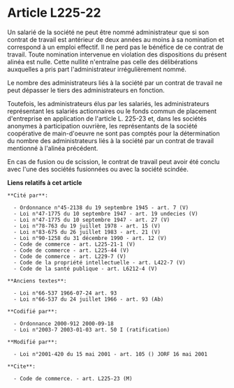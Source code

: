 # Article L225-22

Un salarié de la société ne peut être nommé administrateur que si son contrat de travail est antérieur de deux années au
moins à sa nomination et correspond à un emploi effectif. Il ne perd pas le bénéfice de ce contrat de travail. Toute
nomination intervenue en violation des dispositions du présent alinéa est nulle. Cette nullité n'entraîne pas celle des
délibérations auxquelles a pris part l'administrateur irrégulièrement nommé.

Le nombre des administrateurs liés à la société par un contrat de travail ne peut dépasser le tiers des administrateurs en
fonction.

Toutefois, les administrateurs élus par les salariés, les administrateurs représentant les salariés actionnaires ou le fonds
commun de placement d'entreprise en application de l'article L. 225-23 et, dans les sociétés anonymes à participation
ouvrière, les représentants de la société coopérative de main-d'oeuvre ne sont pas comptés pour la détermination du nombre
des administrateurs liés à la société par un contrat de travail mentionné à l'alinéa précédent.

En cas de fusion ou de scission, le contrat de travail peut avoir été conclu avec l'une des sociétés fusionnées ou avec la
société scindée.

**Liens relatifs à cet article**

	**Cité par**:

	  - Ordonnance n°45-2138 du 19 septembre 1945 - art. 7 (V)
	  - Loi n°47-1775 du 10 septembre 1947 - art. 19 undecies (V)
	  - Loi n°47-1775 du 10 septembre 1947 - art. 27 (V)
	  - Loi n°78-763 du 19 juillet 1978 - art. 15 (V)
	  - Loi n°83-675 du 26 juillet 1983 - art. 21 (V)
	  - Loi n°90-1258 du 31 décembre 1990 - art. 12 (V)
	  - Code de commerce - art. L225-21-1 (V)
	  - Code de commerce - art. L225-44 (V)
	  - Code de commerce - art. L229-7 (V)
	  - Code de la propriété intellectuelle - art. L422-7 (V)
	  - Code de la santé publique - art. L6212-4 (V)

	**Anciens textes**:

	  - Loi n°66-537 1966-07-24 art. 93
	  - Loi n°66-537 du 24 juillet 1966 - art. 93 (Ab)

	**Codifié par**:

	  - Ordonnance 2000-912 2000-09-18
	  - Loi n°2003-7 2003-01-03 art. 50 I (ratification)

	**Modifié par**:

	  - Loi n°2001-420 du 15 mai 2001 - art. 105 () JORF 16 mai 2001

	**Cite**:

	  - Code de commerce. - art. L225-23 (M)
